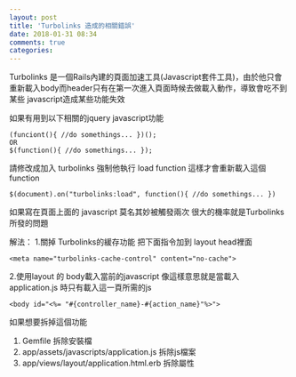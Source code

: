 ```yaml
---
layout: post
title: 'Turbolinks 造成的相關錯誤'
date: 2018-01-31 08:34
comments: true
categories: 
---
```

Turbolinks 是一個Rails內建的頁面加速工具(Javascript套件工具)，由於他只會重新載入body而header只有在第一次進入頁面時候去做載入動作，導致會吃不到某些 javascript造成某些功能失效

如果有用到以下相關的jquery javascript功能

	(funciont(){ //do somethings... })(); 
	OR
	$(function(){ //do somethings... });

請修改成加入 turbolinks 強制他執行 load function 這樣才會重新載入這個function

	$(document).on("turbolinks:load", function(){ //do somethings... })

如果寫在頁面上面的 javascript 莫名其妙被觸發兩次 很大的機率就是Turbolinks所發的問題

解法：
1.關掉 Turbolinks的緩存功能 把下面指令加到 layout head裡面

	<meta name="turbolinks-cache-control" content="no-cache">

2.使用layout 的 body載入當前的javascript 像這樣意思就是當載入 application.js 時只有載入這一頁所需的js

	<body id="<%= "#{controller_name}-#{action_name}"%>">

如果想要拆掉這個功能
1. Gemfile 拆除安裝檔
2. app/assets/javascripts/application.js 拆除js檔案
3. app/views/layout/application.html.erb 拆除屬性